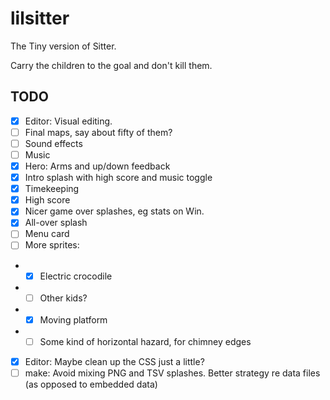 # lilsitter

The Tiny version of Sitter.

Carry the children to the goal and don't kill them.

## TODO

- [x] Editor: Visual editing.
- [ ] Final maps, say about fifty of them?
- [ ] Sound effects
- [ ] Music
- [x] Hero: Arms and up/down feedback
- [x] Intro splash with high score and music toggle
- [x] Timekeeping
- [x] High score
- [x] Nicer game over splashes, eg stats on Win.
- [x] All-over splash
- [ ] Menu card
- [ ] More sprites:
- - [x] Electric crocodile
- - [ ] Other kids?
- - [x] Moving platform
- - [ ] Some kind of horizontal hazard, for chimney edges
- [x] Editor: Maybe clean up the CSS just a little?
- [ ] make: Avoid mixing PNG and TSV splashes. Better strategy re data files (as opposed to embedded data)
